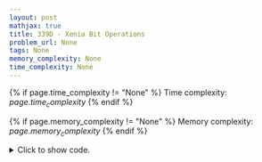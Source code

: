 ```yaml
---
layout: post
mathjax: true
title: 339D - Xenia Bit Operations
problem_url: None
tags: None
memory_complexity: None
time_complexity: None
---
```




{% if page.time_complexity != "None" %}
Time complexity: ${{ page.time_complexity }}$
{% endif %}

{% if page.memory_complexity != "None" %}
Memory complexity: ${{ page.memory_complexity }}$
{% endif %}

<details>
<summary>
<p style="display:inline">Click to show code.</p>
</summary>
```cpp
{% raw %}
using namespace std;
const int NMAX = (1L << 17) + 11;
int n, height, a[NMAX], seg[4 * NMAX];
int f(int x, int y, int h) { return (h % 2 == 0 ? x ^ y : x | y); }
void build(int a[], int v, int tl, int tr)
{
    if (tl == tr)
        seg[v] = a[tl];
    else
    {
        int tm = (tl + tr) / 2;
        build(a, v * 2, tl, tm);
        build(a, v * 2 + 1, tm + 1, tr);
        seg[v] = f(seg[v * 2], seg[v * 2 + 1], height - (int)log2(v));
    }
}
void update(int v, int tl, int tr, int pos, int x)
{
    if (pos < tl or pos > tr)
        return;
    if (tl == tr and tl == pos)
        seg[v] = x;
    else
    {
        int tm = (tl + tr) / 2;
        update(v * 2, tl, tm, pos, x);
        update(v * 2 + 1, tm + 1, tr, pos, x);
        seg[v] = f(seg[v * 2], seg[v * 2 + 1], height - (int)log2(v));
    }
}
int main(void)
{
    int m, p, b;
    cin >> n >> m;
    n = 1L << n;
    height = log2(n);
    for (int i = 0; i < n; ++i)
        cin >> a[i];
    build(a, 1, 0, n - 1);
    while (m--)
    {
        cin >> p >> b;
        update(1, 0, n - 1, p - 1, b);
        cout << seg[1] << endl;
    }
    return 0;
}

{% endraw %}
```
</details>

